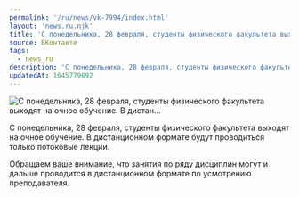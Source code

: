 ```yaml
---
permalink: '/ru/news/vk-7994/index.html'
layout: 'news.ru.njk'
title: 'С понедельника, 28 февраля, студенты физического факультета выходят на очное обучение. В дистан…'
source: ВКонтакте
tags:
  - news_ru
description: 'С понедельника, 28 февраля, студенты физического факультета выходят на очное обучение. В дистан…'
updatedAt: 1645779692
---
```

![С понедельника, 28 февраля, студенты физического факультета выходят на очное обучение. В дистан…](https://sun9-41.userapi.com/sun9-88/impg/bcHemz8WIc4ZwHJJ3Di_32oCGMivv9VZCEG_ag/4XT-wEAGxiY.jpg?size=810x1080&quality=96&sign=8459e916011be43dfc4193f7a504f09f&c_uniq_tag=i6yx7logHl45XTZrZySrkg5bX2s52EF-dOvBqvnDl2c&type=album)

С понедельника, 28 февраля, студенты физического факультета выходят на очное обучение. В дистанционном формате будут проводиться только потоковые лекции.

Обращаем ваше внимание, что занятия по ряду дисциплин могут и дальше проводится в дистанционном формате по усмотрению преподавателя.
